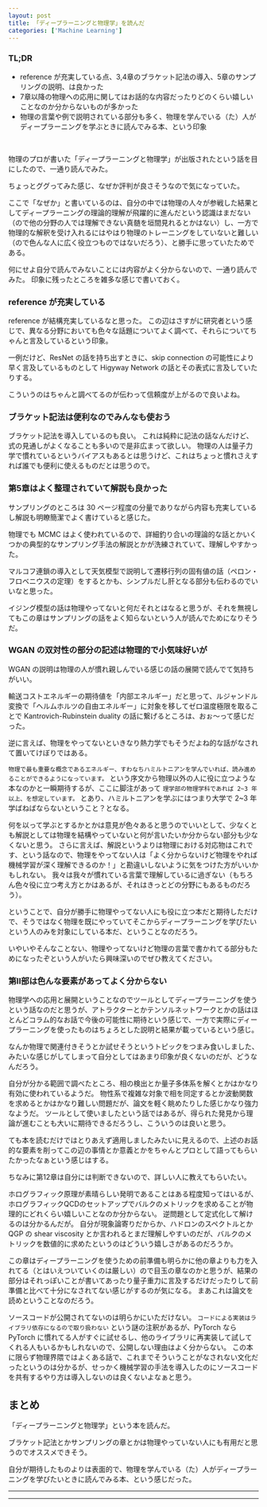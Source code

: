 ```yaml
---
layout: post
title: 「ディープラーニングと物理学」を読んだ
categories: ['Machine Learning']
---
```


### TL;DR
- reference が充実している点、3,4章のブラケット記法の導入、5章のサンプリングの説明、は良かった
- 7章以降の物理への応用に関してはお話的な内容だったりどのくらい嬉しいことなのか分からないものが多かった
- 物理の言葉や例で説明されている部分も多く、物理を学んでいる（た）人がディープラーニングを学ぶときに読んでみる本、という印象
<br>

<script type="text/javascript" src="https://cdn.mathjax.org/mathjax/latest/MathJax.js?config=TeX-AMS-MML_HTMLorMML"></script>

物理のプロが書いた「ディープラーニングと物理学」が出版されたという話を目にしたので、一通り読んでみた。

ちょっとググってみた感じ、なぜか評判が良さそうなので気になっていた。

ここで「なぜか」と書いているのは、自分の中では物理の人々が参戦した結果としてディープラーニングの理論的理解が飛躍的に進んだという認識はまだない（ので他の分野の人では理解できない真髄を垣間見れるとかはない）し、一方で物理的な解釈を受け入れるにはやはり物理のトレーニングをしていないと難しい（ので色んな人に広く役立つものではないだろう）、と勝手に思っていたためである。

何にせよ自分で読んでみないことには内容がよく分からないので、一通り読んでみた。
印象に残ったところを雑多な感じで書いておく。

### reference が充実している
reference が結構充実しているなと思った。
この辺はさすがに研究者という感じで、異なる分野においても色々な話題についてよく調べて、それらについてちゃんと言及しているという印象。

一例だけど、ResNet の話を持ち出すときに、skip connection の可能性により早く言及しているものとして Higyway Network の話とその表式に言及していたりする。

こういうのはちゃんと調べてるのが伝わって信頼度が上がるので良いよね。

### ブラケット記法は便利なのでみんなも使おう
ブラケット記法を導入しているのも良い。
これは純粋に記法の話なんだけど、式の見通しがよくなることも多いので是非広まって欲しい。
物理の人は量子力学で慣れているというバイアスもあるとは思うけど、これはちょっと慣れさえすれば誰でも便利に使えるものだとは思うので。

### 第5章はよく整理されていて解説も良かった
サンプリングのところは 30 ページ程度の分量でありながら内容も充実しているし解説も明瞭簡潔でよく書けていると感じた。

物理でも MCMC はよく使われているので、詳細釣り合いの理論的な話とかいくつかの典型的なサンプリング手法の解説とかが洗練されていて、理解しやすかった。

マルコフ連鎖の導入として天気模型で説明して遷移行列の固有値の話（ペロン・フロベニウスの定理）をするとかも、シンプルだし肝となる部分も伝わるのでいいなと思った。

イジング模型の話は物理やってないと何だそれとはなると思うが、それを無視してもこの章はサンプリングの話をよく知らないという人が読んでためになりそうだ。

### WGAN の双対性の部分の記述は物理的で小気味好いが
WGAN の説明は物理の人が慣れ親しんでいる感じの話の展開で読んでて気持ちがいい。

輸送コストエネルギーの期待値を「内部エネルギー」だと思って、ルジャンドル変換で「ヘルムホルツの自由エネルギー」に対象を移してゼロ温度極限を取ることで Kantrovich-Rubinstein duality の話に繋げるところは、おぉ〜って感じだった。

逆に言えば、物理をやってないといきなり熱力学でもそうだよね的な話がなされて置いてけぼりではある。

`物理で最も重要な概念であるエネルギー、すわなちハミルトニアンを学んでいれば、読み進めることができるようになっています。` という序文から物理以外の人に役に立つような本なのかと一瞬期待するが、ここに脚注があって `理学部の物理学科であれば 2~3 年以上、を想定しています。` とあり、ハミルトニアンを学ぶにはつまり大学で 2~3 年学ばねばならないということ？となる。

何を以って学ぶとするかとかは意見が色々あると思うのでいいとして、少なくとも解説としては物理を結構やっていないと何が言いたいか分からない部分も少なくないと思う。
さらに言えば、解説というよりは物理における対応物はこれです、という話なので、物理をやってない人は「よく分からないけど物理をやれば機械学習が深く理解できるのか！」と勘違いしないように気をつけた方がいいかもしれない。
我々は我々が慣れている言葉で理解しているに過ぎない（もちろん色々役に立つ考え方とかはあるが、それはきっとどの分野にもあるものだろう）。

ということで、自分が勝手に物理やってない人にも役に立つ本だと期待しただけで、そうではなく物理を既にやっていてそこからディープラーニングを学びたいという人のみを対象にしている本だ、ということなのだろう。

いやいやそんなことない、物理やってないけど物理の言葉で書かれてる部分もためになったぞという人がいたら興味深いのでぜひ教えてください。

### 第II部は色んな要素があってよく分からない
物理学への応用と展開ということなのでツールとしてディープラーニングを使うという話なのだと思うが、アトラクターとかテンソルネットワークとかの話はほとんどコラム的なお話で今後の可能性に期待という感じで、一方で実際にディープラーニングを使ったものはちょろとした説明と結果が載っているという感じ。

なんか物理で関連付きそうとか試せそうというトピックをつまみ食いしました、みたいな感じがしてしまって自分としてはあまり印象が良くないのだが、どうなんだろう。

自分が分かる範囲で調べたところ、相の検出とか量子多体系を解くとかはかなり有効に使われているようだ。
物性系で複雑な対象で相を同定するとか波動関数を求めるとかはかなり難しい問題だが、論文を軽く眺めたりした感じかなり強力なようだ。
ツールとして使いましたという話ではあるが、得られた発見から理論が進むことも大いに期待できるだろうし、こういうのは良いと思う。

ても本を読むだけではとりあえず適用しましたみたいに見えるので、上述のお話的な要素を削ってこの辺の事情とか意義とかをちゃんとプロとして語ってもらいたかったなぁという感じはする。

ちなみに第12章は自分には判断できないので、詳しい人に教えてもらいたい。

ホログラフィック原理が素晴らしい発明であることはある程度知ってはいるが、ホログラフィックQCDのセットアップでバルクのメトリックを求めることが物理的にどれくらい嬉しいことなのか分からない。
逆問題として定式化して解けるのは分かるんだが。
自分が現象論寄りだからか、ハドロンのスペクトルとか QGP の shear viscosity とか言われるとまだ理解しやすいのだが、バルクのメトリックを数値的に求めたというのはどういう嬉しさがあるのだろうか。

この章はディープラーニングを使うための前準備も明らかに他の章よりも力を入れてる（とはいえついていくのは厳しい）ので目玉の章なのかと思うが、結果の部分はそれっぽいことが書いてあったり量子重力に言及するだけだったりして前準備と比べて十分になされてない感じがするのが気になる。
まあこれは論文を読めということなのだろう。

ソースコードが公開されてないのは明らかにいただけない。
`コードによる実装はライブラリ依存になるので取り扱わない` という謎の注釈があるが、PyTorch なら PyTorch に慣れてる人がすぐに試せるし、他のライブラリに再実装して試してくれる人もいるかもしれないので、公開しない理由はよく分からない。
この本に限らず物理界隈ではよくある話で、これまでそういうことがなされない文化だったというのは分かるが、せっかく機械学習の手法を導入したのにソースコードを共有するやり方は導入しないのは良くないよなぁと思う。


## まとめ
「ディープラーニングと物理学」という本を読んだ。

ブラケット記法とかサンプリングの章とかは物理やっていない人にも有用だと思うのでオススメできそう。

自分が期待したものよりは表面的で、物理を学んでいる（た）人がディープラーニングを学びたいときに読んでみる本、という感じだった。

---
---
<br>
